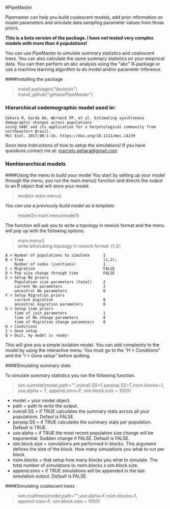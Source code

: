 #PipeMaster

Pipemaster can help you build coalescent models, add prior information on model parameters and simulate data sampling parameter values from those priors.

**This is a beta version of the package. I have not tested very complex models with more than 4 populations!**

You can use PipeMaster to simulate summary statistics and coalescent trees. You can also calculate the same summary statistics on your empirical data. You can then perform an abc analysis using the "abc" R-package or use a machine learning algorithm to do model and/or parameter inference.

####Installing the package  

> install.packages("devtools")  
> install_github("gehara/PipeMaster")  

### Hierarchical codemographic model used in: 
	Gehara M, Garda AA, Werneck FP, et al. Estimating synchronous demographic changes across populations 
	using hABC and its application for a herpetological community from northeastern Brazil.
	Mol Ecol. 2017;00:1–16. https://doi.org/10.1111/mec.14239

Soon here instructions of how to setup the simulations!
If you have questions contact me at: marcelo.gehara@gmail.com


### Nonhierarchical models
####Using the menu to build your model
You start by setting up your model through the menu, you run the main.menu() function and directs the output to an R object that will store your model.

> model<-main.menu()

_You can use a previously build model as a template_:

> model2<-main.menu(model1)

The function will ask you to write a topology in newick format and the menu will pop up with the following options.

> main.menu()  
write bifurcating topology in newick format: (1,2);  
```
A > Number of populations to simulate      2  
B > Tree                                   (1,2);  
    Number of nodes (junctions)            1  
C > Migration                              FALSE  
D > Pop size change through time           FALSE  
E > Setup Ne priors  
    Population size parameters (total)     2  
    current Ne parameters                  2  
    ancestral Ne parameters                0  
F > Setup Migration priors  
    current migration                      0  
    ancestral migration parameters         0  
G > Setup time priors   
    time of join parameters                1  
    time of Ne change parameters           0  
    time of Migration change parameters    0  
H > Conditions  
I > Gene setup  
Q > Quit, my model is ready!
 ```

This will give you a simple isolation model. You can add complexity to the model by using the interactive menu.
You must go to the "_H > Conditions_" and the "_I > Gene setup_" before quitting.

####Simulating summary stats

To simulate summary statistics you run the following function.

> sim.sumstat(model,path="",overall.SS=F,perpop.SS=T,nsim.blocks=1,use.alpha = T, append.sims=F, sim.block.size = 1000)

* model = your model object.  
* path = path to write the output.  
* overall.SS = if TRUE calculates the summary stats across all your populations. Defaut is FALSE.  
* perpop.SS = if TRUE calculates the summary stats per population. Default is TRUE.  
* use.alpha = if TRUE the most recent population size change will be exponential. Sudden change if FALSE. Default is FALSE.  
* sim.block.size = simulations are performed in blocks. This argument defines the size of the block. How many simulations you what to run per block.
* nsim.blocks = that setup how many blocks you what to simulate. The total number of simulations is: nsim.blocks x sim.block.size.  
* append.sims = if TRUE simulations will be appended in the last simulation output. Default is FALSE.  

####Simulating coalescent trees

> sim.coaltrees(model,path="",use.alpha=F,nsim.blocks=1, append.sims=F, sim.block.size = 1000)



